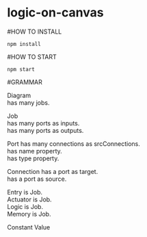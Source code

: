 logic-on-canvas
===============

#HOW TO INSTALL

```
npm install
```


#HOW TO START

```
npm start
```

#GRAMMAR

Diagram  
has many jobs.  

Job  
has many ports as inputs.  
has many ports as outputs.  

Port
has many connections as srcConnections.  
has name property.  
has type property.  

Connection
has a port as target.  
has a port as source.  

Entry is Job.  
Actuator is Job.  
Logic is Job.  
Memory is Job.  

Constant Value

